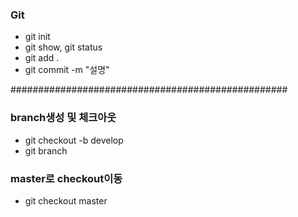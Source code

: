 ### Git
* git init
* git show, git status
* git add .
* git commit -m "설명"



















##################################################
### branch생성 및 체크아웃
* git checkout -b develop
* git branch

### master로 checkout이동
* git checkout master
